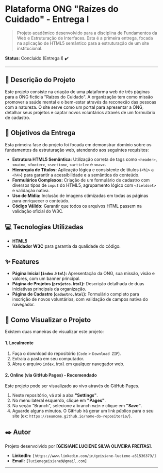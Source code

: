 # Plataforma ONG "Raízes do Cuidado" - Entrega I

> Projeto acadêmico desenvolvido para a disciplina de Fundamentos da Web e Estruturação de Interfaces. Esta é a primeira entrega, focada na aplicação de HTML5 semântico para a estruturação de um site institucional.

**Status:** Concluído (Entrega I) ✔️

---

## 📝 Descrição do Projeto

Este projeto consiste na criação de uma plataforma web de três páginas para a ONG fictícia "Raízes do Cuidado". A organização tem como missão promover a saúde mental e o bem-estar através da reconexão das pessoas com a natureza. O site serve como um portal para apresentar a ONG, detalhar seus projetos e captar novos voluntários através de um formulário de cadastro.

## 🎯 Objetivos da Entrega

Esta primeira fase do projeto foi focada em demonstrar domínio sobre os fundamentos da estruturação web, atendendo aos seguintes requisitos:

-   **Estrutura HTML5 Semântica:** Utilização correta de tags como `<header>`, `<main>`, `<footer>`, `<section>`, `<article>` e `<nav>`.
-   **Hierarquia de Títulos:** Aplicação lógica e consistente de títulos (`<h1>` a `<h4>`) para garantir a acessibilidade e a semântica do conteúdo.
-   **Formulários Complexos:** Criação de um formulário de cadastro com diversos tipos de `input` do HTML5, agrupamento lógico com `<fieldset>` e validação nativa.
-   **Uso de Mídia:** Inclusão de imagens otimizadas em todas as páginas para enriquecer o conteúdo.
-   **Código Válido:** Garantir que todos os arquivos HTML passem na validação oficial do W3C.

## 💻 Tecnologias Utilizadas

-   **HTML5**
-   **Validador W3C** para garantia da qualidade do código.

## ✨ Features

-   **Página Inicial (`index.html`):** Apresentação da ONG, sua missão, visão e valores, com um banner principal.
-   **Página de Projetos (`projetos.html`):** Descrição detalhada de duas iniciativas principais da organização.
-   **Página de Cadastro (`cadastro.html`):** Formulário completo para inscrição de novos voluntários, com validação de campos nativa do navegador.

## 🚀 Como Visualizar o Projeto

Existem duas maneiras de visualizar este projeto:

#### 1. Localmente

1.  Faça o download do repositório (`Code` > `Download ZIP`).
2.  Extraia a pasta em seu computador.
3.  Abra o arquivo `index.html` em qualquer navegador web.

#### 2. Online (via GitHub Pages) - Recomendado

Este projeto pode ser visualizado ao vivo através do GitHub Pages.

1.  Neste repositório, vá até a aba **"Settings"**.
2.  No menu lateral esquerdo, clique em **"Pages"**.
3.  Na seção "Branch", selecione a branch `main` e clique em **"Save"**.
4.  Aguarde alguns minutos. O GitHub irá gerar um link público para o seu site (ex: `https://seunome.github.io/nome-do-repositorio/`).

## ✒️ Autor

Projeto desenvolvido por **[GEISIANE LUCIENE SILVA OLIVEIRA FREITAS]**.

-   **LinkedIn:** `[https://www.linkedin.com/in/geisiane-luciene-a51536379/]`
-   **Email:** `[lucienegeisiane9@gmail.com]`

---
